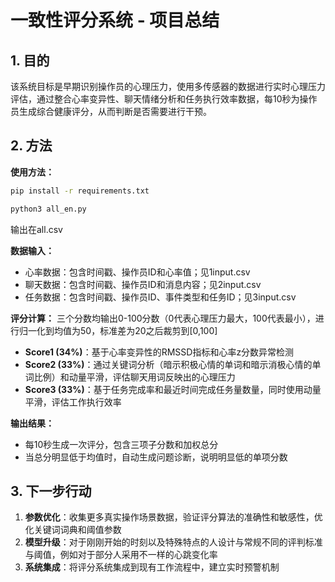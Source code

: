 # 一致性评分系统 - 项目总结

## 1. 目的

该系统目标是早期识别操作员的心理压力，使用多传感器的数据进行实时心理压力评估，通过整合心率变异性、聊天情绪分析和任务执行效率数据，每10秒为操作员生成综合健康评分，从而判断是否需要进行干预。

## 2. 方法

**使用方法：**
```bash
pip install -r requirements.txt
```
```bash
python3 all_en.py
```
输出在all.csv

**数据输入：**
- 心率数据：包含时间戳、操作员ID和心率值；见1input.csv
- 聊天数据：包含时间戳、操作员ID和消息内容；见2input.csv
- 任务数据：包含时间戳、操作员ID、事件类型和任务ID；见3input.csv

**评分计算：**
三个分数均输出0-100分数（0代表心理压力最大，100代表最小），进行归一化到均值为50，标准差为20之后裁剪到[0,100]
- **Score1 (34%)**：基于心率变异性的RMSSD指标和心率z分数异常检测
- **Score2 (33%)**：通过关键词分析（暗示积极心情的单词和暗示消极心情的单词比例）和动量平滑，评估聊天用词反映出的心理压力
- **Score3 (33%)**：基于任务完成率和最近时间完成任务量数量，同时使用动量平滑，评估工作执行效率


**输出结果：**
- 每10秒生成一次评分，包含三项子分数和加权总分
- 当总分明显低于均值时，自动生成问题诊断，说明明显低的单项分数

## 3. 下一步行动

1. **参数优化**：收集更多真实操作场景数据，验证评分算法的准确性和敏感性，优化关键词词典和阈值参数
2. **模型升级**：对于刚刚开始的时刻以及特殊特点的人设计与常规不同的评判标准与阈值，例如对于部分人采用不一样的心跳变化率
3. **系统集成**：将评分系统集成到现有工作流程中，建立实时预警机制